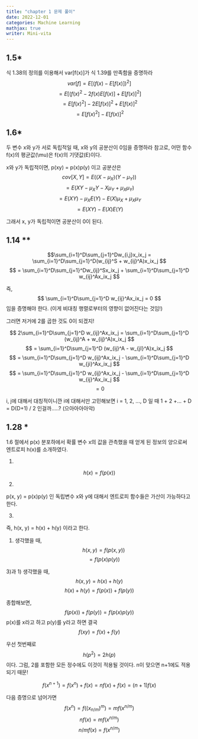 ```yaml
---
title: "chapter 1 문제 풀이"
date: 2022-12-01
categories: Machine Learning
mathjax: true
writer: Mini-vita
---
```



## 1.5* 
식 1.38의 정의를 이용해서 var[f(x)]가 식 1.39를 만족함을 증명하라
$$var[f] = E[(f(x) - E[f(x)])^2] $$
$$       = E[(f(x)^2 - 2f(x)E[f(x)] + E[f(x)]^2] $$
$$       = E[f(x)^2] - 2E[f(x)]^2 + E[f(x)]^2 $$
$$       = E[f(x)^2] - E[f(x)]^2 $$


## 1.6* 
두 변수 x와 y가 서로 독립적일 때, x와 y의 공분산이 0임을 증명하라
참고로, 어떤 함수 f(x)의 평균값(\mu)은 f(x)의 기댓값(E)이다.

x와 y가 독립적이면, p(xy) = p(x)p(y) 이고
공분산은
$$cov[X, Y] = E((X - \mu_X)(Y - \mu_Y)) $$
$$          = E(XY - \mu_XY - X\mu_Y + \mu_X\mu_Y) $$
$$          = E(XY) - \mu_XE(Y) - E(X)\mu_X + \mu_X\mu_Y $$
$$          = E(XY) - E(X)E(Y) $$

그래서 x, y가 독립적이면 공분산이 0이 된다. 


## 1.14 **
$$\sum_{i=1}^D\sum_{j=1}^Dw_{i,j}x_ix_j = \sum_{i=1}^D\sum_{j=1}^D(w_{ij}^S + w_{ij}^A)x_ix_j $$
$$                                      = \sum_{i=1}^D\sum_{j=1}^Dw_{ij}^Sx_ix_j + \sum_{i=1}^D\sum_{j=1}^D w_{ij}^Ax_ix_j $$

즉, 
$$ \sum_{i=1}^D\sum_{j=1}^D w_{ij}^Ax_ix_j = 0 $$
임을 증명해야 한다. (이게 비대칭 행렬로부터의 영향이 없어진다는 것임!)

그러면 저거에 2를 곱한 것도 0이 되겠지! 

$$ 2\sum_{i=1}^D\sum_{j=1}^D w_{ij}^Ax_ix_j = \sum_{i=1}^D\sum_{j=1}^D (w_{ij}^A + w_{ij}^A)x_ix_j $$
$$                                          = \sum_{i=1}^D\sum_{j=1}^D (w_{ij}^A - w_{jI}^A)x_ix_j $$
$$                                          = \sum_{i=1}^D\sum_{j=1}^D w_{ij}^Ax_ix_j - \sum_{i=1}^D\sum_{j=1}^D w_{ji}^Ax_ix_j $$
$$                                          = \sum_{i=1}^D\sum_{j=1}^D w_{ij}^Ax_ix_j - \sum_{i=1}^D\sum_{j=1}^D w_{ij}^Ax_ix_j $$
$$                                          = 0 $$

i, j에 대해서 대칭적이니깐 i에 대해서만 고민해보면
i = 1, 2, ..., D 일 때
1 + 2 +... + D = D(D+1) / 2
인걸까.....? (으아아아아악)


## 1.28 *
1.6 절에서 p(x) 분포하에서 확률 변수 x의 값을 관측했을 때 얻게 된 정보의 양으로써 엔트로피 h(x)를 소개하였다.

1)
$$ h(x) = f(p(x)) $$


2)
p(x, y) = p(x)p(y) 인 독립변수 x와 y에 대해서 엔트로피 함수들은 가산이 가능하다고 한다. 


3)
즉, h(x, y) = h(x) + h(y) 이라고 한다. 

1) 생각했을 때, 
$$ h(x, y) = f(p(x, y)) $$
$$         = f(p(x)p(y)) $$

3)과 1) 생각했을 때, 
$$ h(x, y) = h(x) + h(y) $$
$$ h(x) + h(y) = f(p(x)) + f(p(y)) $$

종합해보면,
$$ f(p(x)) + f(p(y)) = f(p(x)p(y)) $$
p(x)를 x라고 하고 p(y)를 y라고 하면 결국
$$ f(xy) = f(x) + f(y) $$

우선 첫번째로
$$ h(p^2) = 2h(p) $$ 
이다. 
그럼, 2를 포함한 모든 정수에도 이것이 적용될 것이다. 
n이 맞으면 n+1에도 적용되기 때문! 

$$ f(x^{n+1}) = f(x^n) + f(x) = nf(x) + f(x) = (n+1)f(x) $$

다음 증명으로 넘어가면
$$f(x^n) = f((x_{n/m})^m) = mf(x^{n/m}) $$
$$nf(x) = mf(x^{n/m}) $$
$$n/mf(x) = f(x^{n/m}) $$




